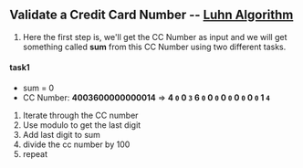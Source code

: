 ## Validate a Credit Card Number -- [Luhn Algorithm](https://en.wikipedia.org/wiki/Luhn_algorithm)
1. Here the first step is, we'll get the CC Number as input and we will get something called **sum** from this CC Number using two different tasks.

#### task1

- sum = 0
- CC Number: **4003600000000014** => **4 `0` 0 `3` 6 `0` 0 `0` 0 `0` 0 `0` 0 `0` 1 `4`**
1. Iterate through the CC number
2. Use modulo to get the last digit
3. Add last digit to sum
4. divide the cc number by 100
5. repeat
